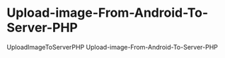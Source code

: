 # Upload-image-From-Android-To-Server-PHP
UploadImageToServerPHP
Upload-image-From-Android-To-Server-PHP
